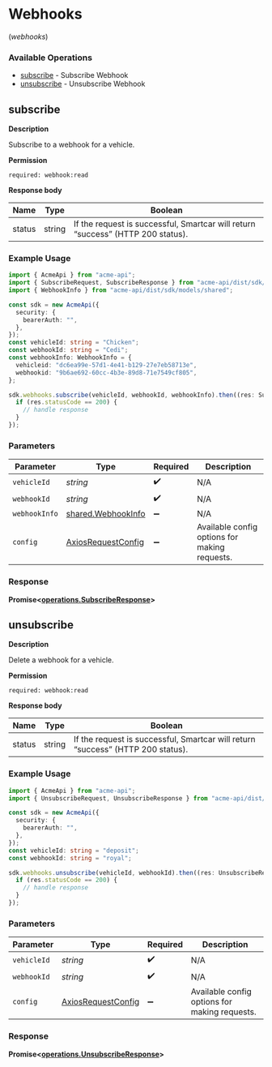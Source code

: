 # Webhooks
(*webhooks*)

### Available Operations

* [subscribe](#subscribe) - Subscribe Webhook
* [unsubscribe](#unsubscribe) - Unsubscribe Webhook

## subscribe

__Description__

Subscribe to a webhook for a vehicle.

__Permission__

`required: webhook:read`

__Response body__

|  Name 	|Type   	|Boolean   	|
|---	|---	|---	|
|  status|   string|  If the request is successful, Smartcar will return “success” (HTTP 200 status).|

### Example Usage

```typescript
import { AcmeApi } from "acme-api";
import { SubscribeRequest, SubscribeResponse } from "acme-api/dist/sdk/models/operations";
import { WebhookInfo } from "acme-api/dist/sdk/models/shared";

const sdk = new AcmeApi({
  security: {
    bearerAuth: "",
  },
});
const vehicleId: string = "Chicken";
const webhookId: string = "Cedi";
const webhookInfo: WebhookInfo = {
  vehicleid: "dc6ea99e-57d1-4e41-b129-27e7eb58713e",
  webhookid: "9b6ae692-60cc-4b3e-89d8-71e7549cf805",
};

sdk.webhooks.subscribe(vehicleId, webhookId, webhookInfo).then((res: SubscribeResponse) => {
  if (res.statusCode == 200) {
    // handle response
  }
});
```

### Parameters

| Parameter                                                    | Type                                                         | Required                                                     | Description                                                  |
| ------------------------------------------------------------ | ------------------------------------------------------------ | ------------------------------------------------------------ | ------------------------------------------------------------ |
| `vehicleId`                                                  | *string*                                                     | :heavy_check_mark:                                           | N/A                                                          |
| `webhookId`                                                  | *string*                                                     | :heavy_check_mark:                                           | N/A                                                          |
| `webhookInfo`                                                | [shared.WebhookInfo](../../models/shared/webhookinfo.md)     | :heavy_minus_sign:                                           | N/A                                                          |
| `config`                                                     | [AxiosRequestConfig](https://axios-http.com/docs/req_config) | :heavy_minus_sign:                                           | Available config options for making requests.                |


### Response

**Promise<[operations.SubscribeResponse](../../models/operations/subscriberesponse.md)>**


## unsubscribe

__Description__

Delete a webhook for a vehicle.

__Permission__

`required: webhook:read`

__Response body__

|  Name 	|Type   	|Boolean   	|
|---	|---	|---	|
|  status|   string|  If the request is successful, Smartcar will return “success” (HTTP 200 status).|

### Example Usage

```typescript
import { AcmeApi } from "acme-api";
import { UnsubscribeRequest, UnsubscribeResponse } from "acme-api/dist/sdk/models/operations";

const sdk = new AcmeApi({
  security: {
    bearerAuth: "",
  },
});
const vehicleId: string = "deposit";
const webhookId: string = "royal";

sdk.webhooks.unsubscribe(vehicleId, webhookId).then((res: UnsubscribeResponse) => {
  if (res.statusCode == 200) {
    // handle response
  }
});
```

### Parameters

| Parameter                                                    | Type                                                         | Required                                                     | Description                                                  |
| ------------------------------------------------------------ | ------------------------------------------------------------ | ------------------------------------------------------------ | ------------------------------------------------------------ |
| `vehicleId`                                                  | *string*                                                     | :heavy_check_mark:                                           | N/A                                                          |
| `webhookId`                                                  | *string*                                                     | :heavy_check_mark:                                           | N/A                                                          |
| `config`                                                     | [AxiosRequestConfig](https://axios-http.com/docs/req_config) | :heavy_minus_sign:                                           | Available config options for making requests.                |


### Response

**Promise<[operations.UnsubscribeResponse](../../models/operations/unsubscriberesponse.md)>**

